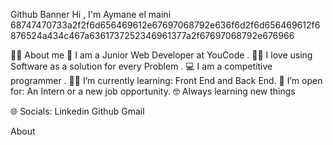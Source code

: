 Github Banner
Hi , I'm Aymane el maini 
68747470733a2f2f6d656469612e67697068792e636f6d2f6d656469612f6876524a434c467a6361737252346961377a2f67697068792e676966



💁‍♂️ About me
🏫 I am a Junior Web Developer at YouCode .
🧑‍💻 I love using Software as a solution for every Problem .
💻 I am a competitive programmer .
🧑‍🎓 I’m currently learning: Front End and Back End.
🤔 I’m open for: An Intern or a new job opportunity.
🤓 Always learning new things

🌐 Socials:
Linkedin Github Gmail



About
